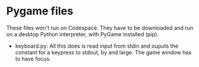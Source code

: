 # Pygame files
These files won't run on Codespace. They have to be downloaded and run on a desktop Python interpreter, with PyGame installed (pip).

- keyboard.py: All this does is read input from stdin and ouputs the constant for a keypress to stdout, by and large. The game window has to have focus.
